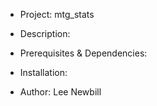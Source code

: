 * Project: mtg_stats

* Description:

* Prerequisites & Dependencies:

* Installation: 

* Author: Lee Newbill
